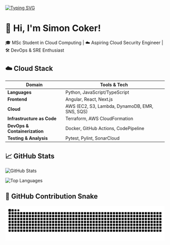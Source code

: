 <!-- Typing SVG header -->

[![Typing SVG](https://readme-typing-svg.herokuapp.com?color=00FFFF&lines=Aspiring+Cloud+Security+Engineer;MSc+Student+in+Cloud+Computing;Building+with+AWS,+Docker,+IaC)](https://git.io/typing-svg)

# 👋 Hi, I'm Simon Coker!

🎓 MSc Student in Cloud Computing | ☁️ Aspiring Cloud Security Engineer | 🛠️ DevOps & SRE Enthusiast

## ☁️ Cloud Stack

| Domain                        | Tools & Tech                                   |
| ----------------------------- | ---------------------------------------------- |
| **Languages**                 | Python, JavaScript/TypeScript                  |
| **Frontend**                  | Angular, React, Next.js                        |
| **Cloud**                     | AWS (EC2, S3, Lambda, DynamoDB, EMR, SNS, SQS) |
| **Infrastructure as Code**    | Terraform, AWS CloudFormation                  |
| **DevOps & Containerization** | Docker, GitHub Actions, CodePipeline           |
| **Testing & Analysis**        | Pytest, Pylint, SonarCloud                     |

## 📈 GitHub Stats

![GitHub Stats](https://github-readme-stats.vercel.app/api?username=kornerstonecoker&show_icons=true&theme=github_dark)

![Top Languages](https://github-readme-stats.vercel.app/api/top-langs/?username=kornerstonecoker&layout=compact&theme=github_dark)

## 🐍 GitHub Contribution Snake

![snake gif](https://github.com/kornerstonecoker/kornerstonecoker/blob/output/github-contribution-grid-snake.svg)
